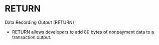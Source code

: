 # RETURN

Data Recording Output (RETURN)

* RETURN allows developers to add 80 bytes of nonpayment data to a transaction output.
